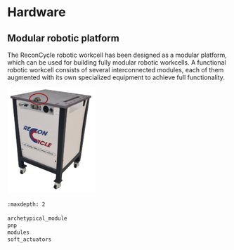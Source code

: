 # Hardware

## Modular robotic platform 


The ReconCycle robotic workcell has been designed as a modular platform, which can be used
for building fully modular robotic workcells. A functional robotic workcell consists of several
interconnected modules, each of them augmented with its own specialized equipment to achieve
full functionality.

<img src="figures_module/Archetypical_module_2.jpg" alt="module" width="200px" class="bg-primary">

```{toctree}
:maxdepth: 2

archetypical_module
pnp
modules
soft_actuators
```
